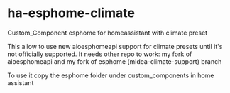 # ha-esphome-climate
Custom_Component esphome for homeassistant with climate preset

This allow to use new aioesphomeapi support for climate presets until it's not officially supported.
It needs other repo to work: my fork of aioesphomeapi and my fork of esphome (midea-climate-support) branch

To use it copy the esphome folder under custom_components in home assistant

